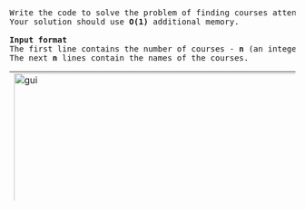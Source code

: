 <pre class="tw-data-text tw-text-large XcVN5d tw-ta" dir="ltr" data-placeholder="Translation"><span class="Y2IQFc" lang="en">Write the code to solve the problem of finding courses attended by at least one student. <br />Your solution should use <strong>O(1)</strong> additional memory.

<strong>Input format</strong>
The first line contains the number of courses - <strong>n</strong> (an integer not exceeding 10000). <br />The next <strong>n</strong> lines contain the names of the courses.<br /></span></pre>
<table style="height: 228px;" width="552">
<tbody>
<tr>
<td style="width: 542px;"><img src="/images/gui.png" alt="gui" width="500" height="300" /></td>
</tr>
</tbody>
</table>
<pre id="tw-target-text" class="tw-data-text tw-text-large XcVN5d tw-ta" dir="ltr" data-placeholder="Translation"><span class="Y2IQFc" lang="en">&nbsp;</span></pre>
